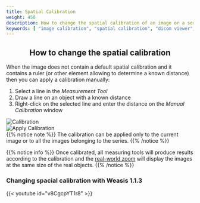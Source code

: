 ```yaml
---
title: Spatial Calibration
weight: 450
description: How to change the spatial calibration of an image or a series
keywords: [ "image calibration", "spatial calibration", "dicom viewer", "free dicom viewer", "open source dicom viewer", "weasis dicom viewer",  "multi-platform dicom viewer", "dicom", "pacs", "pacs viewer" ]
---
```


## <center>How to change the spatial calibration</center>

When the image does not contain a default spatial calibration and it contains a ruler (or other element allowing to determine a known distance) then you can apply a calibration manually:

1. Select a line in the *Measurement Tool*
2. Draw a line on an object with a known distance
3. Right-click on the selected line and enter the distance on the *Manual Calibration* window

![Calibration](/tuto/spatial-calibration.jpg?classes=shadow&width=700px)
<br>
![Apply Calibration](/tuto/apply-calibration.png?classes=shadow)
<br>
{{% notice note %}}
The calibration can be applied only to the current image or to all the images belonging to the series.
{{% /notice %}}

{{% notice info %}}
Once calibrated, all measuring tools will produce results according to the calibration and the [real-world zoom](../zoom/#real-world-zoom) will display the images at the same size of the real objects.
{{% /notice %}}

### Changing spacial calibration with Weasis 1.1.3
{{< youtube id="v8CgcpYT1r8" >}}
